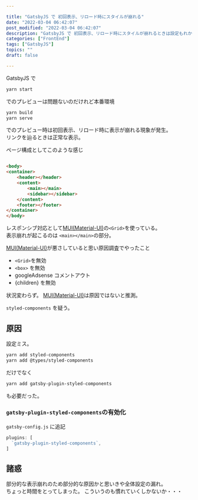 ```yaml
---

title: "GatsbyJS で 初回表示、リロード時にスタイルが崩れる"
date: "2022-03-04 06:42:07"
post_modified: "2022-03-04 06:42:07"
description: "GatsbyJS で 初回表示、リロード時にスタイルが崩れるときは設定もれかも。gatsby-plugin-styled-componentsを追加で解決"
categories: ["FrontEnd"]
tags: ["GatsbyJS"]
topics: ""
draft: false

---
```


GatsbyJS で

```bash
yarn start
```

でのプレビューは問題ないのだけれど本番環境

```bash
yarn build
yarn serve
```

でのプレビュー時は初回表示、リロード時に表示が崩れる現象が発生。  
リンクを辿るときは正常な表示。

ページ構成としてこのような感じ

```html

<body>
<container>
    <header></header>
    <content>
        <main></main>
        <sidebar></sidebar>
    </content>
    <footer></footer>
</container>
</body>
```

レスポンシブ対応として[MUI(Material-UI)](https://mui.com)の`<Grid>`を使っている。  
表示崩れが起こるのは `<main></main>`の部分。

[MUI(Material-UI)](https://mui.com)が悪さしていると思い原因調査でやったこと

- `<Grid>`を無効
- `<box>` を無効
- googleAdsense コメントアウト
- {children} を無効

状況変わらず。 [MUI(Material-UI)](https://mui.com)は原因ではないと推測。

`styled-components` を疑う。

## 原因

設定ミス。

```bash
yarn add styled-components
yarn add @types/styled-components
```

だけでなく

```bash
yarn add gatsby-plugin-styled-components
```

も必要だった。

### `gatsby-plugin-styled-components`の有効化

`gatsby-config.js` に追記

```js
plugins: [
  `gatsby-plugin-styled-components`,
]
```

## 諸惑

部分的な表示崩れのため部分的な原因かと思いきや全体設定の漏れ。  
ちょっと時間をとってしまった。 こういうのも慣れていくしかないか・・・
